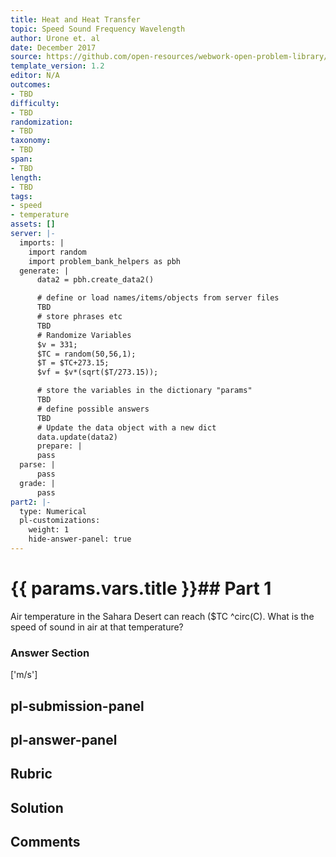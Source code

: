 ```yaml
---
title: Heat and Heat Transfer
topic: Speed Sound Frequency Wavelength
author: Urone et. al
date: December 2017
source: https://github.com/open-resources/webwork-open-problem-library/tree/master/Contrib/BrockPhysics/College_Physics_Urone/17.Physics_of_Hearing/17-02.Speed_Sound_Frequency_Wavelength/NU_U17_17_02_006.pg
template_version: 1.2
editor: N/A
outcomes:
- TBD
difficulty:
- TBD
randomization:
- TBD
taxonomy:
- TBD
span:
- TBD
length:
- TBD
tags:
- speed
- temperature
assets: []
server: |-
  imports: |
    import random
    import problem_bank_helpers as pbh
  generate: |
      data2 = pbh.create_data2()

      # define or load names/items/objects from server files
      TBD
      # store phrases etc
      TBD
      # Randomize Variables
      $v = 331;
      $TC = random(50,56,1);
      $T = $TC+273.15;
      $vf = $v*(sqrt($T/273.15));

      # store the variables in the dictionary "params"
      TBD
      # define possible answers
      TBD
      # Update the data object with a new dict
      data.update(data2)
      prepare: |
      pass
  parse: |
      pass
  grade: |
      pass
part2: |-
  type: Numerical
  pl-customizations:
    weight: 1
    hide-answer-panel: true
---
```


# {{ params.vars.title }}## Part 1 
Air temperature in the Sahara Desert can reach ($TC ^circ(C). What is the speed of sound in air at that temperature? 


### Answer Section 
['m/s']

## pl-submission-panel 


## pl-answer-panel 


## Rubric 


## Solution 


## Comments 


